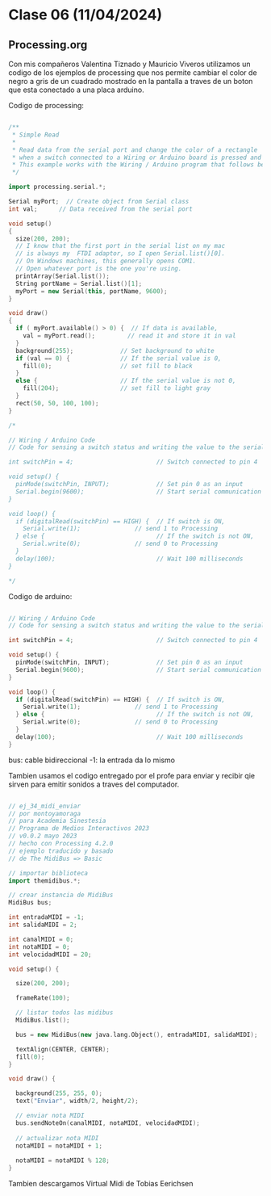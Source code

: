 # Clase 06 (11/04/2024)

## Processing.org

Con mis compañeros Valentina Tiznado y Mauricio Viveros utilizamos un codigo de los ejemplos de processing que nos permite cambiar el color de negro a gris de un cuadrado mostrado en la pantalla a traves de un boton que esta conectado a una placa arduino.

Codigo de processing:

```cpp

/**
 * Simple Read
 * 
 * Read data from the serial port and change the color of a rectangle
 * when a switch connected to a Wiring or Arduino board is pressed and released.
 * This example works with the Wiring / Arduino program that follows below.
 */

import processing.serial.*;

Serial myPort;  // Create object from Serial class
int val;      // Data received from the serial port

void setup() 
{
  size(200, 200);
  // I know that the first port in the serial list on my mac
  // is always my  FTDI adaptor, so I open Serial.list()[0].
  // On Windows machines, this generally opens COM1.
  // Open whatever port is the one you're using.
  printArray(Serial.list());
  String portName = Serial.list()[1];
  myPort = new Serial(this, portName, 9600);
}

void draw()
{
  if ( myPort.available() > 0) {  // If data is available,
    val = myPort.read();         // read it and store it in val
  }
  background(255);             // Set background to white
  if (val == 0) {              // If the serial value is 0,
    fill(0);                   // set fill to black
  } 
  else {                       // If the serial value is not 0,
    fill(204);                 // set fill to light gray
  }
  rect(50, 50, 100, 100);
}

/*

// Wiring / Arduino Code
// Code for sensing a switch status and writing the value to the serial port.

int switchPin = 4;                       // Switch connected to pin 4

void setup() {
  pinMode(switchPin, INPUT);             // Set pin 0 as an input
  Serial.begin(9600);                    // Start serial communication at 9600 bps
}

void loop() {
  if (digitalRead(switchPin) == HIGH) {  // If switch is ON,
    Serial.write(1);               // send 1 to Processing
  } else {                               // If the switch is not ON,
    Serial.write(0);               // send 0 to Processing
  }
  delay(100);                            // Wait 100 milliseconds
}

*/

```

Codigo de arduino: 

```cpp

// Wiring / Arduino Code
// Code for sensing a switch status and writing the value to the serial port.

int switchPin = 4;                       // Switch connected to pin 4

void setup() {
  pinMode(switchPin, INPUT);             // Set pin 0 as an input
  Serial.begin(9600);                    // Start serial communication at 9600 bps
}

void loop() {
  if (digitalRead(switchPin) == HIGH) {  // If switch is ON,
    Serial.write(1);               // send 1 to Processing
  } else {                               // If the switch is not ON,
    Serial.write(0);               // send 0 to Processing
  }
  delay(100);                            // Wait 100 milliseconds
}

```

bus: cable bidireccional
-1: la entrada da lo mismo

Tambien usamos el codigo entregado por el profe para enviar y recibir qie sirven para emitir sonidos a traves del computador.

```cpp

// ej_34_midi_enviar
// por montoyamoraga
// para Academia Sinestesia
// Programa de Medios Interactivos 2023
// v0.0.2 mayo 2023
// hecho con Processing 4.2.0
// ejemplo traducido y basado
// de The MidiBus => Basic

// importar biblioteca
import themidibus.*;

// crear instancia de MidiBus
MidiBus bus;

int entradaMIDI = -1;
int salidaMIDI = 2;

int canalMIDI = 0;
int notaMIDI = 0;
int velocidadMIDI = 20;

void setup() {

  size(200, 200);

  frameRate(100);

  // listar todos las midibus
  MidiBus.list();

  bus = new MidiBus(new java.lang.Object(), entradaMIDI, salidaMIDI);

  textAlign(CENTER, CENTER);
  fill(0);
}

void draw() {

  background(255, 255, 0);
  text("Enviar", width/2, height/2);

  // enviar nota MIDI
  bus.sendNoteOn(canalMIDI, notaMIDI, velocidadMIDI);
  
  // actualizar nota MIDI
  notaMIDI = notaMIDI + 1;
  
  notaMIDI = notaMIDI % 128;
}

```

Tambien descargamos Virtual Midi de Tobias Eerichsen 
